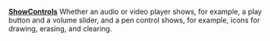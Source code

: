 [**ShowControls**](properties-audio-video.md) Whether an audio or video player shows, for example, a play button and a volume slider, and a pen control shows, for example, icons for drawing, erasing, and clearing.
